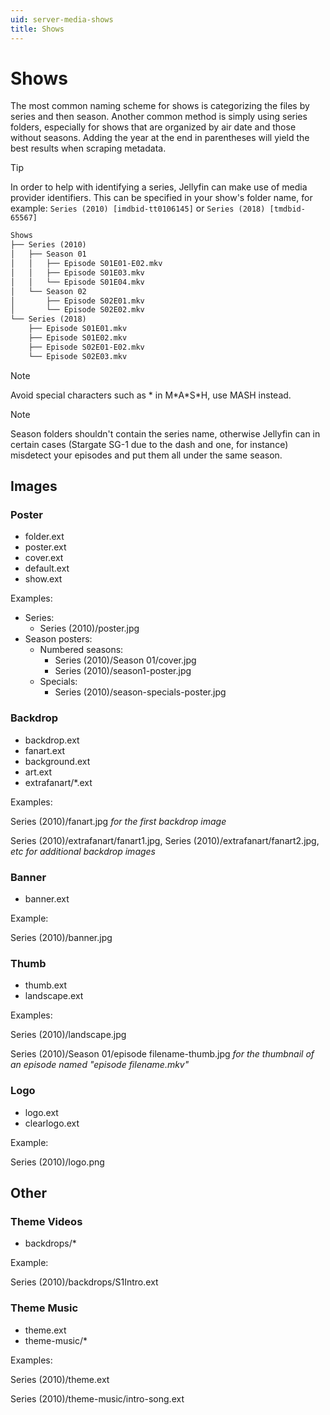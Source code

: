```yaml
---
uid: server-media-shows
title: Shows
---
```


# Shows

The most common naming scheme for shows is categorizing the files by series and then season. Another common method is simply using series folders, especially for shows that are organized by air date and those without seasons. Adding the year at the end in parentheses will yield the best results when scraping metadata.

> [!TIP]
> In order to help with identifying a series, Jellyfin can make use of media provider identifiers. This can be specified in your show's folder name, for example: `Series (2010) [imdbid-tt0106145]` or `Series (2018) [tmdbid-65567]`

```txt
Shows
├── Series (2010)
│   ├── Season 01
│   │   ├── Episode S01E01-E02.mkv
│   │   ├── Episode S01E03.mkv
│   │   └── Episode S01E04.mkv
│   └── Season 02
│       ├── Episode S02E01.mkv
│       └── Episode S02E02.mkv
└── Series (2018)
    ├── Episode S01E01.mkv
    ├── Episode S01E02.mkv
    ├── Episode S02E01-E02.mkv
    └── Episode S02E03.mkv
```

> [!NOTE]
> Avoid special characters such as \* in M\*A\*S\*H, use MASH instead.

> [!NOTE]
> Season folders shouldn't contain the series name, otherwise Jellyfin can in certain cases (Stargate SG-1 due to the dash and one, for instance) misdetect your episodes and put them all under the same season.

## Images

### Poster

* folder.ext
* poster.ext
* cover.ext
* default.ext
* show.ext

Examples:

* Series:
  * Series (2010)/poster.jpg
* Season posters:
  * Numbered seasons:
    * Series (2010)/Season 01/cover.jpg
    * Series (2010)/season1-poster.jpg
  * Specials:
    * Series (2010)/season-specials-poster.jpg

### Backdrop

* backdrop.ext
* fanart.ext
* background.ext
* art.ext
* extrafanart/*.ext

Examples:

Series (2010)/fanart.jpg *for the first backdrop image*

Series (2010)/extrafanart/fanart1.jpg, Series (2010)/extrafanart/fanart2.jpg, *etc for additional backdrop images*

### Banner

* banner.ext

Example:

Series (2010)/banner.jpg

### Thumb

* thumb.ext
* landscape.ext

Examples:

Series (2010)/landscape.jpg

Series (2010)/Season 01/episode filename-thumb.jpg *for the thumbnail of an episode named "episode filename.mkv"*

### Logo

* logo.ext
* clearlogo.ext

Example:

Series (2010)/logo.png

## Other

### Theme Videos

* backdrops/*

Example:

Series (2010)/backdrops/S1Intro.ext

### Theme Music

* theme.ext
* theme-music/*

Examples:

Series (2010)/theme.ext

Series (2010)/theme-music/intro-song.ext
